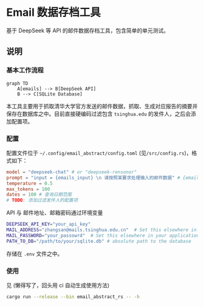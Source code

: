 # Email 数据存档工具

基于 DeepSeek 等 API 的邮件数据存档工具，包含简单的单元测试。

## 说明

### 基本工作流程

```mermaid
graph TD
    A[emails] --> B[DeepSeek API]
    B --> C[SQLite Database]
```
本工具主要用于抓取清华大学官方发送的邮件数据，抓取、生成对应报告的摘要并保存在数据库之中。目前直接硬编码过滤包含 `tsinghua.edu` 的发件人，之后会添加配置项。

### 配置

配置文件位于 `~/.config/email_abstract/config.toml` (见`/src/config.rs`)，格式如下：

```toml
model = "deepseek-chat" # or "deepseek-rensonor"
prompt = "input = {emails_input} \n 请按照某要求处理输入的邮件数据" # {emails_input} 处会插入格式化的邮件输入，默认配置可以参考 /src/config.rs
temperature = 0.5
max_tokens = 100
dates = 100 # 查询日期范围
# TODO: 添加过滤发件人的配置项
```
API 与 邮件地址、邮箱密码通过环境变量
```bash
DEEPSEEK_API_KEY="your_api_key"
MAIL_ADDRESS="zhangsan@mails.tsinghua.edu.cn"  # Set this elsewhere in your application
MAIL_PASSWORD="your_passowrd"  # Set this elsewhere in your application
PATH_TO_DB="/path/to/your/sqlite.db" # absolute path to the database
```
存储在 `.env` 文件之中。

### 使用

见 (懒得写了，回头用 ci 自动生成使用方法)
```bash
cargo run --release --bin email_abstract_rs -- -h
```
